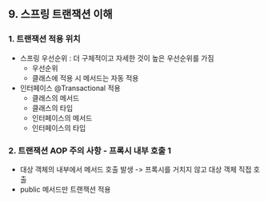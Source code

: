 ## 9. 스프링 트랜잭션 이해

### 1. 트랜잭션 적용 위치
- 스프링 우선순위 : 더 구체적이고 자세한 것이 높은 우선순위를 가짐
  - 우선순위
  - 클래스에 적용 시 메서드는 자동 적용
- 인터페이스 @Transactional 적용
  - 클래스의 메서드
  - 클래스의 타입
  - 인터페이스의 메서드
  - 인터페이스의 타입

### 2. 트랜잭션 AOP 주의 사항 - 프록시 내부 호출 1
- 대상 객체의 내부에서 메서드 호출 발생 -> 프록시를 거치지 않고 대상 객체 직접 호출
- public 메서드만 트랜잭션 적용

